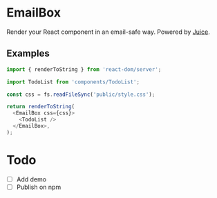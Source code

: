 # EmailBox

Render your React component in an email-safe way. Powered by [Juice](https://github.com/Automattic/juice).

## Examples

```js
import { renderToString } from 'react-dom/server';

import TodoList from 'components/TodoList';

const css = fs.readFileSync('public/style.css');

return renderToString(
  <EmailBox css={css}>
    <TodoList />
  </EmailBox>,
);
```

# Todo

* [ ] Add demo
* [ ] Publish on npm
